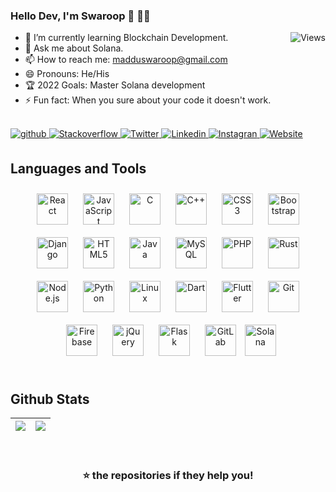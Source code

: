 ### Hello Dev, I'm Swaroop 👋 :man_technologist:
<img  align="right" src="https://komarev.com/ghpvc/?username=swaroopmaddu&label=Profile+Views&color=blue&style=plastic" alt="Views" />


- 🌱 I’m currently learning Blockchain Development.
- 💬 Ask me about Solana.
- 📫 How to reach me: <a href="mailto:madduswaroop@gmail.com">madduswaroop@gmail.com</a>
- 😄 Pronouns: He/His
-  :trophy: 2022 Goals: Master Solana development
- ⚡ Fun fact: When you sure about your code it doesn't work.
<br>
<a href="https://github.com/swaroopmaddu/" target="_blank">
<img src=https://img.shields.io/badge/github-%2324292e.svg?&style=for-the-badge&logo=github&logoColor=white alt=github style="margin-bottom: 5px;" />
</a>
<a href="https://stackoverflow.com/users/8326080/maddu-swaroop" target="_blank">
<img src=https://img.shields.io/badge/stackoverflow-%23F28032.svg?&style=for-the-badge&logo=stackoverflow&logoColor=white alt=Stackoverflow style="margin-bottom: 5px;" />
</a>  
<a href="https://twitter.com/Madduswaroop" target="_blank">
<img src=https://img.shields.io/badge/twitter-%2300acee.svg?&style=for-the-badge&logo=twitter&logoColor=white alt=Twitter style="margin-bottom: 5px;" />
</a>
<a href="https://www.linkedin.com/in/madduswaroop" target="_blank">
<img src=https://img.shields.io/badge/linkedin-%231E77B5.svg?&style=for-the-badge&logo=linkedin&logoColor=white alt=Linkedin style="margin-bottom: 5px;" />
</a>
<a href="https://instagram.com/madduswaroop" target="_blank">
<img src=	https://img.shields.io/badge/Instagram-E4405F?style=for-the-badge&logo=instagram&logoColor=white alt=Instagran style="margin-bottom: 5px;" />
</a>

<a href="https://swaroopmaddu.github.io/" target="_blank">
<img src=https://img.shields.io/badge/website-000000?style=for-the-badge&logo=About.me&logoColor=white alt=Website style="margin-bottom: 5px;" />
</a>  

## Languages and Tools  
<div align="center">  
<img style="margin: 10px" src="https://profilinator.rishav.dev/skills-assets/react-original-wordmark.svg" alt="React" height="50" />  
<img style="margin: 10px" src="https://profilinator.rishav.dev/skills-assets/javascript-original.svg" alt="JavaScript" height="50" />  
<img style="margin: 10px" src="https://profilinator.rishav.dev/skills-assets/c-original.svg" alt="C" height="50" />  
<img style="margin: 10px" src="https://profilinator.rishav.dev/skills-assets/cplusplus-original.svg" alt="C++" height="50" />  
<img style="margin: 10px" src="https://profilinator.rishav.dev/skills-assets/css3-original-wordmark.svg" alt="CSS3" height="50" />  
<img style="margin: 10px" src="https://profilinator.rishav.dev/skills-assets/bootstrap-plain.svg" alt="Bootstrap" height="50" />  
<img style="margin: 10px" src="https://profilinator.rishav.dev/skills-assets/django-original.svg" alt="Django" height="50" />  
<img style="margin: 10px" src="https://profilinator.rishav.dev/skills-assets/html5-original-wordmark.svg" alt="HTML5" height="50" />  
<img style="margin: 10px" src="https://profilinator.rishav.dev/skills-assets/java-original-wordmark.svg" alt="Java" height="50" />  
<img style="margin: 10px" src="https://profilinator.rishav.dev/skills-assets/mysql-original-wordmark.svg" alt="MySQL" height="50" />  
<img style="margin: 10px" src="https://profilinator.rishav.dev/skills-assets/php-original.svg" alt="PHP" height="50" />  
<img style="margin: 10px" src="https://profilinator.rishav.dev/skills-assets/rust-plain.svg" alt="Rust" height="50" />  
<img style="margin: 10px" src="https://profilinator.rishav.dev/skills-assets/nodejs-original-wordmark.svg" alt="Node.js" height="50" />  
<img style="margin: 10px" src="https://profilinator.rishav.dev/skills-assets/python-original.svg" alt="Python" height="50" />  
<img style="margin: 10px" src="https://profilinator.rishav.dev/skills-assets/linux-original.svg" alt="Linux" height="50" />  
<img style="margin: 10px" src="https://profilinator.rishav.dev/skills-assets/dartlang-icon.svg" alt="Dart" height="50" />  
<img style="margin: 10px" src="https://profilinator.rishav.dev/skills-assets/flutterio-icon.svg" alt="Flutter" height="50" />  
<img style="margin: 10px" src="https://profilinator.rishav.dev/skills-assets/git-scm-icon.svg" alt="Git" height="50" />  
<img style="margin: 10px" src="https://profilinator.rishav.dev/skills-assets/firebase.png" alt="Firebase" height="50" />  
<img style="margin: 10px" src="https://profilinator.rishav.dev/skills-assets/jquery.png" alt="jQuery" height="50" />  
<img style="margin: 10px" src="https://profilinator.rishav.dev/skills-assets/flask.png" alt="Flask" height="50" />  
<img style="margin: 10px" src="https://profilinator.rishav.dev/skills-assets/gitlab.svg" alt="GitLab" height="50" />  
<img src="https://raw.githubusercontent.com/danielcranney/readme-generator/main/public/icons/skills/solana-colored.svg" height="50" alt="Solana" />
</div>  

<br/>  

## Github Stats 
|  <img align="center" src="https://github-readme-stats.vercel.app/api?username=swaroopmaddu&show_icons=true" /> |  <img align="center" src="https://github-readme-stats.vercel.app/api/top-langs/?username=swaroopmaddu&layout=compact" /> |
| ------------- | ------------- |

<br/>  


<div align="center">

###   ⭐ the repositories if they help you!
  
 </div>
